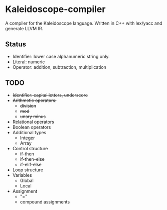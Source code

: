 # Kaleidoscope-compiler
A compiler for the Kaleidoscope language. Written in C++ with lex/yacc and generate LLVM IR.

## Status
* Identifier: lower case alphanumeric string only.
* Literal:  numeric
* Operator: addition, subtraction, multiplication

## TODO
* ~~Identifier: capital letters, underscore~~
* ~~Arithmetic operators:~~
  * ~~division~~
  * ~~mod~~
  * ~~unary minus~~
* Relational operators
* Boolean operators
* Additional types
  * Integer
  * Array
* Control structure
  * if-then
  * if-then-else
  * if-elif-else
* Loop structure
* Variables
  * Global 
  * Local
* Assignment
  * "="
  * compound assignments
